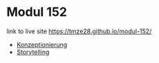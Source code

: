 # Modul 152

link to live site https://tmze28.github.io/modul-152/
<ul>
  
<li> <a href=""> Konzeptionierung </a>  </li> 
<li> <a href="storytelling/storytelling.md"> Storytelling </a> </li>

</ul> 
